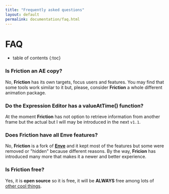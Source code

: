 ```yaml
---
title: "Frequently asked questions"
layout: default
permalink: documentation/faq.html
---
```


# FAQ

* table of contents
{:toc}

### Is Friction an AE copy?

No, **Friction** has its own targets, focus users and features. You may find that some tools work similar to it but, please, consider **Friction** a whole different animation package.

### Do the Expression Editor has a valueAtTime() function?

At the moment **Friction** has not option to retrieve information from another frame but the actual but I will may be introduced in the next `v1.1`.

### Does Friction have all Enve features?

No, **Friction** is a fork of **[Enve](https://maurycyliebner.github.io/)** and it kept most of the features but some were removed or "hidden" because different reasons. By the way, **Fricion** has introduced many more that makes it a newer and better experience.

### Is Friction free?

Yes, it is **open source** so it is free, it will be **ALWAYS** free among lots of [other cool things](https://opensource.org/).
